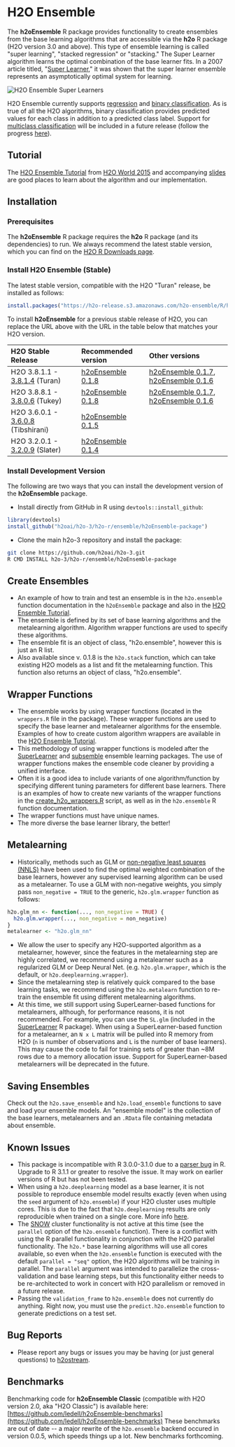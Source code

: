 # H2O Ensemble

The **h2oEnsemble** R package provides functionality to create ensembles from the base learning algorithms that are accessible via the **h2o** R package (H2O version 3.0 and above).  This type of ensemble learning is called "super learning", "stacked regression" or "stacking."  The Super Learner algorithm learns the optimal combination of the base learner fits. In a 2007 article titled, "[Super Learner](http://dx.doi.org/10.2202/1544-6115.1309)," it was shown that the super learner ensemble represents an asymptotically optimal system for learning.

![H2O Ensemble Super Learners](h2oEnsemble.png "H2O Ensemble Super Learners")

H2O Ensemble currently supports [regression](https://en.wikipedia.org/wiki/Regression_analysis) and [binary classification](https://en.wikipedia.org/wiki/Binary_classification).  As is true of all the H2O algorithms, binary classification provides predicted values for each class in addition to a predicted class label.  Support for [multiclass classification](https://en.wikipedia.org/wiki/Multiclass_classification) will be included in a future release (follow the progress [here](https://0xdata.atlassian.net/browse/PUBDEV-2355)).

## Tutorial
The [H2O Ensemble Tutorial](http://learn.h2o.ai/content/tutorials/ensembles-stacking/index.html) from [H2O World 2015](http://h2oworld.h2o.ai/) and accompanying [slides](https://github.com/h2oai/h2o-world-2015-training/blob/master/tutorials/ensembles-stacking/H2O_World_2015_Ensembles.pdf) are good places to learn about the algorithm and our implementation.

## Installation

### Prerequisites

The **h2oEnsemble** R package requires the **h2o** R package (and its dependencies) to run.  We always recommend the latest stable version, which you can find on the [H2O R Downloads page](http://www.h2o.ai/download/h2o/r).


### Install H2O Ensemble (Stable)
The latest stable version, compatible with the H2O "Turan" release, be installed as follows:

```r
install.packages("https://h2o-release.s3.amazonaws.com/h2o-ensemble/R/h2oEnsemble_0.1.8.tar.gz", repos = NULL)
``` 

To install **h2oEnsemble** for a previous stable release of H2O, you can replace the URL above with the URL in the table below that matches your H2O version.

|H2O Stable Release| Recommended version| Other versions |
|:---------|:----------|:----------|
|H2O 3.8.1.1 - [3.8.1.4](http://h2o-release.s3.amazonaws.com/h2o/rel-turan/4/index.html) (Turan)|[h2oEnsemble 0.1.8](https://h2o-release.s3.amazonaws.com/h2o-ensemble/R/h2oEnsemble_0.1.8.tar.gz)| [h2oEnsemble 0.1.7](https://h2o-release.s3.amazonaws.com/h2o-ensemble/R/h2oEnsemble_0.1.7.tar.gz), [h2oEnsemble 0.1.6](https://h2o-release.s3.amazonaws.com/h2o-ensemble/R/h2oEnsemble_0.1.6.tar.gz)|
|H2O 3.8.8.1 - [3.8.0.6](http://h2o-release.s3.amazonaws.com/h2o/rel-tukey/6/index.html) (Tukey)|[h2oEnsemble 0.1.8](https://h2o-release.s3.amazonaws.com/h2o-ensemble/R/h2oEnsemble_0.1.8.tar.gz)| [h2oEnsemble 0.1.7](https://h2o-release.s3.amazonaws.com/h2o-ensemble/R/h2oEnsemble_0.1.7.tar.gz), [h2oEnsemble 0.1.6](https://h2o-release.s3.amazonaws.com/h2o-ensemble/R/h2oEnsemble_0.1.6.tar.gz)|
|H2O 3.6.0.1 - [3.6.0.8](http://h2o-release.s3.amazonaws.com/h2o/rel-tibshirani/8/index.html) (Tibshirani)|[h2oEnsemble 0.1.5](https://h2o-release.s3.amazonaws.com/h2o-ensemble/R/h2oEnsemble_0.1.5.tar.gz)||
|H2O 3.2.0.1 - [3.2.0.9](http://h2o-release.s3.amazonaws.com/h2o/rel-slater/9/index.html) (Slater)|[h2oEnsemble 0.1.4](https://h2o-release.s3.amazonaws.com/h2o-ensemble/R/h2oEnsemble_0.1.4.tar.gz)||

### Install Development Version
The following are two ways that you can install the development version of the **h2oEnsemble** package. 

- Install directly from GitHub in R using `devtools::install_github`:

```r
library(devtools)
install_github("h2oai/h2o-3/h2o-r/ensemble/h2oEnsemble-package")
```

- Clone the main h2o-3 repository and install the package:

```bash
git clone https://github.com/h2oai/h2o-3.git
R CMD INSTALL h2o-3/h2o-r/ensemble/h2oEnsemble-package
```


## Create Ensembles
- An example of how to train and test an ensemble is in the `h2o.ensemble` function documentation in the `h2oEnsemble` package and also in the [H2O Ensemble Tutorial](http://learn.h2o.ai/content/tutorials/ensembles-stacking/index.html).
- The ensemble is defined by its set of base learning algorithms and the metalearning algorithm.  Algorithm wrapper functions are used to specify these algorithms.
- The ensemble fit is an object of class, "h2o.ensemble", however this is just an R list.
- Also available since v. 0.1.8 is the `h2o.stack` function, which can take existing H2O models as a list and fit the metalearning function.  This function also returns an object of class, "h2o.ensemble".


## Wrapper Functions
- The ensemble works by using wrapper functions (located in the `wrappers.R` file in the package).  These wrapper functions are used to specify the base learner and metalearner algorithms for the ensemble.  Examples of how to create custom algorithm wrappers are available in the [H2O Ensemble Tutorial](http://learn.h2o.ai/content/tutorials/ensembles-stacking/index.html).
- This methodology of using wrapper functions is modeled after the [SuperLearner](http://cran.r-project.org/web/packages/SuperLearner/index.html) and [subsemble](http://cran.r-project.org/web/packages/subsemble/index.html) ensemble learning packages.  The use of wrapper functions makes the ensemble code cleaner by providing a unified interface.
- Often it is a good idea to include variants of one algorithm/function by specifying different tuning parameters for different base learners.  There is an examples of how to create new variants of the wrapper functions in the [create\_h2o\_wrappers.R](https://github.com/h2oai/h2o-3/blob/master/h2o-r/ensemble/create_h2o_wrappers.R) script, as well as in the `h2o.ensemble` R function documentation.
- The wrapper functions must have unique names.
- The more diverse the base learner library, the better!


## Metalearning
- Historically, methods such as GLM or [non-negative least squares (NNLS)](https://en.wikipedia.org/wiki/Non-negative_least_squares) have been used to find the optimal weighted combination of the base learners, however any supervised learning algorithm can be used as a metalearner.  To use a GLM with non-negative weights, you simply pass `non_negative = TRUE` to the generic, `h2o.glm.wrapper` function as follows:

```r
h2o.glm_nn <- function(..., non_negative = TRUE) {
  h2o.glm.wrapper(..., non_negative = non_negative)
}
metalearner <- "h2o.glm_nn"
```
- We allow the user to specify any H2O-supported algorithm as a metalearner, however, since the features in the metalearning step are highly correlated, we recommend using a metalearner such as a regularized GLM or Deep Neural Net.  (e.g. `h2o.glm.wrapper`, which is the default, or `h2o.deeplearning.wrapper`).
- Since the metalearning step is relatively quick compared to the base learning tasks, we recommend using the `h2o.metalearn` function to re-train the ensemble fit using different metalearning algorithms.
- At this time, we still support using SuperLearner-based functions for metalearners, although, for performance reasons, it is not recommended.  For example, you can use the `SL.glm` (included in the [SuperLearner](http://cran.r-project.org/web/packages/SuperLearner/index.html) R package).  When using a SuperLearner-based function for a metalearner, an `N x L` matrix will be pulled into R memory from H2O (`n` is number of observations and `L` is the number of base learners).  This may cause the code to fail for training sets of greater than ~8M rows due to a memory allocation issue.  Support for SuperLearner-based metalearners will be deprecated in the future.


## Saving Ensembles

Check out the `h2o.save_ensemble` and `h2o.load_ensemble` functions to save and load your ensemble models.  An "ensemble model" is the collection of the base learners, metalearners and an `.RData` file containing metadata about ensemble.


## Known Issues
- This package is incompatible with R 3.0.0-3.1.0 due to a [parser bug](https://bugs.r-project.org/bugzilla3/show_bug.cgi?id=15753) in R.  Upgrade to R 3.1.1 or greater to resolve the issue.  It may work on earlier versions of R but has not been tested.
- When using a `h2o.deeplearning` model as a base learner, it is not possible to reproduce ensemble model results exactly (even when using the `seed` argument of `h2o.ensemble`) if your H2O cluster uses multiple cores.  This is due to the fact that `h2o.deeplearning` results are only reproducible when trained on a single core.  More info [here](https://0xdata.atlassian.net/projects/TN/issues/TN-3).
- The [SNOW](https://cran.r-project.org/web/packages/snow/) cluster functionality is not active at this time (see the `parallel` option of the `h2o.ensemble` function).  There is a conflict with using the R parallel functionality in conjunction with the H2O parallel functionality.  The `h2o.*` base learning algorithms will use all cores available, so even when the `h2o.ensemble` function is executed with the default `parallel = "seq"` option, the H2O algorithms will be training in parallel.  The `parallel` argument was intended to parallelize the cross-validation and base learning steps, but this functionality either needs to be re-architected to work in concert with H2O parallelism or removed in a future release.
- Passing the `validation_frame` to `h2o.ensemble` does not currently do anything.  Right now, you must use the `predict.h2o.ensemble` function to generate predictions on a test set.


## Bug Reports
- Please report any bugs or issues you may be having (or just general questions) to [h2ostream](https://groups.google.com/forum/#!forum/h2ostream).

## Benchmarks

Benchmarking code for **h2oEnsemble Classic** (compatible with H2O version 2.0, aka "H2O Classic") is available here: [https://github.com/ledell/h2oEnsemble-benchmarks](https://github.com/ledell/h2oEnsemble-benchmarks)  These benchmarks are out of date -- a major rewrite of the `h2o.ensemble` backend occured in version 0.0.5, which speeds things up a lot.  New benchmarks forthcoming. 

